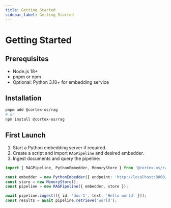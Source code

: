 ```yaml
---
title: Getting Started
sidebar_label: Getting Started
---
```


# Getting Started

## Prerequisites
- Node.js 18+
- pnpm or npm
- Optional: Python 3.10+ for embedding service

## Installation
```bash
pnpm add @cortex-os/rag
# or
npm install @cortex-os/rag
```

## First Launch
1. Start a Python embedding server if required.
2. Create a script and import `RAGPipeline` and desired embedder.
3. Ingest documents and query the pipeline:

```typescript
import { RAGPipeline, PythonEmbedder, MemoryStore } from '@cortex-os/rag';

const embedder = new PythonEmbedder({ endpoint: 'http://localhost:8000/embed' });
const store = new MemoryStore();
const pipeline = new RAGPipeline({ embedder, store });

await pipeline.ingest([{ id: 'doc-1', text: 'Hello world' }]);
const results = await pipeline.retrieve('world');
```
